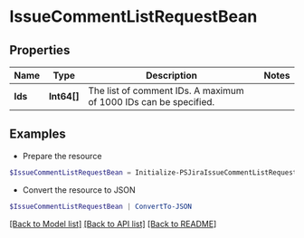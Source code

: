 # IssueCommentListRequestBean
## Properties

Name | Type | Description | Notes
------------ | ------------- | ------------- | -------------
**Ids** | **Int64[]** | The list of comment IDs. A maximum of 1000 IDs can be specified. | 

## Examples

- Prepare the resource
```powershell
$IssueCommentListRequestBean = Initialize-PSJiraIssueCommentListRequestBean  -Ids null
```

- Convert the resource to JSON
```powershell
$IssueCommentListRequestBean | ConvertTo-JSON
```

[[Back to Model list]](../README.md#documentation-for-models) [[Back to API list]](../README.md#documentation-for-api-endpoints) [[Back to README]](../README.md)

